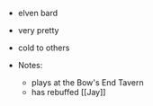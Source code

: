 - elven bard
- very pretty
- cold to others

- Notes:
	- plays at the Bow's End Tavern
	- has rebuffed [[Jay]] 